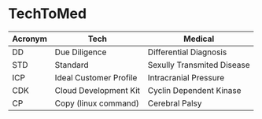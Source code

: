 # TechToMed
| Acronym | Tech | Medical |
| ------- | ---- | ------------- |
| DD | Due Diligence | Differential Diagnosis |
| STD | Standard | Sexully Transmited Disease |
| ICP | Ideal Customer Profile | Intracranial Pressure |
| CDK | Cloud Development Kit | Cyclin Dependent Kinase |
| CP | Copy (linux command) | Cerebral Palsy |
